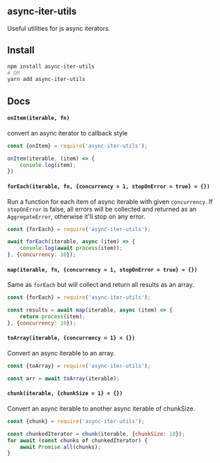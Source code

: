 ## async-iter-utils
Useful utilities for js async iterators.

## Install
```sh
npm install async-iter-utils
# OR
yarn add async-iter-utils
```

## Docs

#### `onItem(iterable, fn)`
convert an async iterator to callback style
```js
const {onItem} = require('async-iter-utils');

onItem(iterable, (item) => {
    console.log(item);
})
```

#### `forEach(iterable, fn, {concurrency = 1, stopOnError = true} = {})`
Run a function for each item of async iterable with given `concurrency`. If `stopOnError` is false, all errors will be collected and returned as an `AggregateError`, otherwise it'll stop on any error.
```js
const {forEach} = require('async-iter-utils');

await forEach(iterable, async (item) => {
    console.log(await process(item));
}, {concurrency: 10});
```

#### `map(iterable, fn, {concurrency = 1, stopOnError = true} = {})`
Same as `forEach` but will collect and return all results as an array.
```js
const {forEach} = require('async-iter-utils');

const results = await map(iterable, async (item) => {
    return process(item);
}, {concurrency: 10});
```

#### `toArray(iterable, {concurrency = 1} = {})`
Convert an async iterable to an array.
```js
const {toArray} = require('async-iter-utils');

const arr = await toArray(iterable);
```

#### `chunk(iterable, {chunkSize = 1} = {})`
Convert an async iterable to another async iterable of chunkSize.
```js
const {chunk} = require('async-iter-utils');

const chunkedIterator = chunk(iterable, {chunkSize: 10});
for await (const chunks of chunkedIterator) {
    await Promise.all(chunks);
}
```
